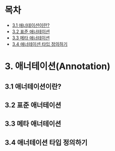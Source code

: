 # 목차

- [3.1 애너테이션이란?](#31-애너테이션이란)
- [3.2 표준 애너테이션](#32-표준-애너테이션)
- [3.3 메타 애너테이션](#33-메타-애너테이션)
- [3.4 애너테이션 타입 정의하기](#34-애너테이션-타입-정의하기)

# 3. 애너테이션(Annotation)

## 3.1 애너테이션이란?

## 3.2 표준 애너테이션

## 3.3 메타 애너테이션

## 3.4 애너테이션 타입 정의하기
